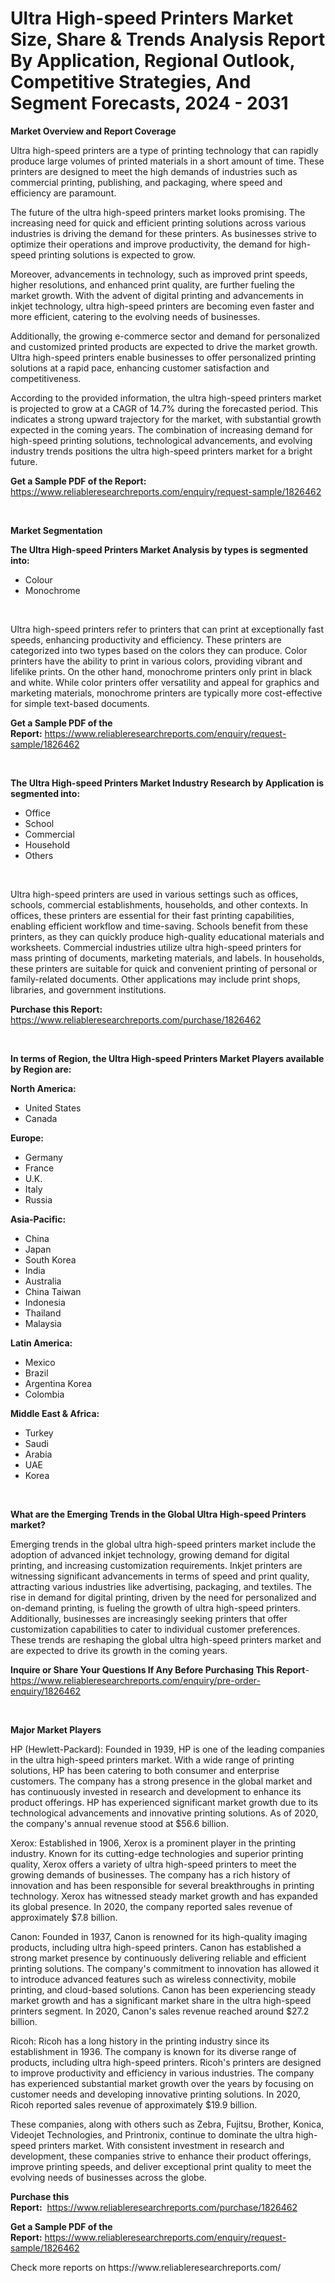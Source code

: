 <p><h1>Ultra High-speed Printers Market Size, Share & Trends Analysis Report By Application, Regional Outlook, Competitive Strategies, And Segment Forecasts, 2024 - 2031</h1></p><p><strong>Market Overview and Report Coverage</strong></p>
<p><p>Ultra high-speed printers are a type of printing technology that can rapidly produce large volumes of printed materials in a short amount of time. These printers are designed to meet the high demands of industries such as commercial printing, publishing, and packaging, where speed and efficiency are paramount.</p><p>The future of the ultra high-speed printers market looks promising. The increasing need for quick and efficient printing solutions across various industries is driving the demand for these printers. As businesses strive to optimize their operations and improve productivity, the demand for high-speed printing solutions is expected to grow.</p><p>Moreover, advancements in technology, such as improved print speeds, higher resolutions, and enhanced print quality, are further fueling the market growth. With the advent of digital printing and advancements in inkjet technology, ultra high-speed printers are becoming even faster and more efficient, catering to the evolving needs of businesses.</p><p>Additionally, the growing e-commerce sector and demand for personalized and customized printed products are expected to drive the market growth. Ultra high-speed printers enable businesses to offer personalized printing solutions at a rapid pace, enhancing customer satisfaction and competitiveness.</p><p>According to the provided information, the ultra high-speed printers market is projected to grow at a CAGR of 14.7% during the forecasted period. This indicates a strong upward trajectory for the market, with substantial growth expected in the coming years. The combination of increasing demand for high-speed printing solutions, technological advancements, and evolving industry trends positions the ultra high-speed printers market for a bright future.</p></p>
<p><strong>Get a Sample PDF of the Report:</strong> <a href="https://www.reliableresearchreports.com/enquiry/request-sample/1826462">https://www.reliableresearchreports.com/enquiry/request-sample/1826462</a></p>
<p>&nbsp;</p>
<p><strong>Market Segmentation</strong></p>
<p><strong>The Ultra High-speed Printers Market Analysis by types is segmented into:</strong></p>
<p><ul><li>Colour</li><li>Monochrome</li></ul></p>
<p>&nbsp;</p>
<p><p>Ultra high-speed printers refer to printers that can print at exceptionally fast speeds, enhancing productivity and efficiency. These printers are categorized into two types based on the colors they can produce. Color printers have the ability to print in various colors, providing vibrant and lifelike prints. On the other hand, monochrome printers only print in black and white. While color printers offer versatility and appeal for graphics and marketing materials, monochrome printers are typically more cost-effective for simple text-based documents.</p></p>
<p><strong>Get a Sample PDF of the Report:</strong>&nbsp;<a href="https://www.reliableresearchreports.com/enquiry/request-sample/1826462">https://www.reliableresearchreports.com/enquiry/request-sample/1826462</a></p>
<p>&nbsp;</p>
<p><strong>The Ultra High-speed Printers Market Industry Research by Application is segmented into:</strong></p>
<p><ul><li>Office</li><li>School</li><li>Commercial</li><li>Household</li><li>Others</li></ul></p>
<p>&nbsp;</p>
<p><p>Ultra high-speed printers are used in various settings such as offices, schools, commercial establishments, households, and other contexts. In offices, these printers are essential for their fast printing capabilities, enabling efficient workflow and time-saving. Schools benefit from these printers, as they can quickly produce high-quality educational materials and worksheets. Commercial industries utilize ultra high-speed printers for mass printing of documents, marketing materials, and labels. In households, these printers are suitable for quick and convenient printing of personal or family-related documents. Other applications may include print shops, libraries, and government institutions.</p></p>
<p><strong>Purchase this Report:</strong>&nbsp; <a href="https://www.reliableresearchreports.com/purchase/1826462">https://www.reliableresearchreports.com/purchase/1826462</a></p>
<p>&nbsp;</p>
<p><strong>In terms of Region, the Ultra High-speed Printers Market Players available by Region are:</strong></p>
<p>
    <p> <strong> North America: </strong>
        <ul>
            <li>United States</li>
            <li>Canada</li>
        </ul>
        </p> 
    <p> <strong> Europe: </strong>
        <ul>
            <li>Germany</li>
            <li>France</li>
            <li>U.K.</li>
            <li>Italy</li>
            <li>Russia</li>
        </ul>
        </p> 
    <p> <strong> Asia-Pacific: </strong>
        <ul>
            <li>China</li>
            <li>Japan</li>
            <li>South Korea</li>
            <li>India</li>
            <li>Australia</li>
            <li>China Taiwan</li>
            <li>Indonesia</li>
            <li>Thailand</li>
            <li>Malaysia</li>
        </ul>
        </p> 
    <p> <strong> Latin America: </strong>
        <ul>
            <li>Mexico</li>
            <li>Brazil</li>
            <li>Argentina Korea</li>
            <li>Colombia</li>
        </ul>
        </p> 
    <p> <strong> Middle East & Africa: </strong>
        <ul>
            <li>Turkey</li>
            <li>Saudi</li>
            <li>Arabia</li>
            <li>UAE</li>
            <li>Korea</li>
        </ul>
    </p>
    </p>
<p>&nbsp;</p>
<p><strong>What are the Emerging Trends in the Global Ultra High-speed Printers market?</strong></p>
<p><p>Emerging trends in the global ultra high-speed printers market include the adoption of advanced inkjet technology, growing demand for digital printing, and increasing customization requirements. Inkjet printers are witnessing significant advancements in terms of speed and print quality, attracting various industries like advertising, packaging, and textiles. The rise in demand for digital printing, driven by the need for personalized and on-demand printing, is fueling the growth of ultra high-speed printers. Additionally, businesses are increasingly seeking printers that offer customization capabilities to cater to individual customer preferences. These trends are reshaping the global ultra high-speed printers market and are expected to drive its growth in the coming years.</p></p>
<p><strong>Inquire or Share Your Questions If Any Before Purchasing This Report</strong>- <a href="https://www.reliableresearchreports.com/enquiry/pre-order-enquiry/1826462">https://www.reliableresearchreports.com/enquiry/pre-order-enquiry/1826462</a></p>
<p>&nbsp;</p>
<p><strong>Major Market Players</strong></p>
<p><p>HP (Hewlett-Packard): Founded in 1939, HP is one of the leading companies in the ultra high-speed printers market. With a wide range of printing solutions, HP has been catering to both consumer and enterprise customers. The company has a strong presence in the global market and has continuously invested in research and development to enhance its product offerings. HP has experienced significant market growth due to its technological advancements and innovative printing solutions. As of 2020, the company's annual revenue stood at $56.6 billion.</p><p>Xerox: Established in 1906, Xerox is a prominent player in the printing industry. Known for its cutting-edge technologies and superior printing quality, Xerox offers a variety of ultra high-speed printers to meet the growing demands of businesses. The company has a rich history of innovation and has been responsible for several breakthroughs in printing technology. Xerox has witnessed steady market growth and has expanded its global presence. In 2020, the company reported sales revenue of approximately $7.8 billion.</p><p>Canon: Founded in 1937, Canon is renowned for its high-quality imaging products, including ultra high-speed printers. Canon has established a strong market presence by continuously delivering reliable and efficient printing solutions. The company's commitment to innovation has allowed it to introduce advanced features such as wireless connectivity, mobile printing, and cloud-based solutions. Canon has been experiencing steady market growth and has a significant market share in the ultra high-speed printers segment. In 2020, Canon's sales revenue reached around $27.2 billion.</p><p>Ricoh: Ricoh has a long history in the printing industry since its establishment in 1936. The company is known for its diverse range of products, including ultra high-speed printers. Ricoh's printers are designed to improve productivity and efficiency in various industries. The company has experienced substantial market growth over the years by focusing on customer needs and developing innovative printing solutions. In 2020, Ricoh reported sales revenue of approximately $19.9 billion.</p><p>These companies, along with others such as Zebra, Fujitsu, Brother, Konica, Videojet Technologies, and Printronix, continue to dominate the ultra high-speed printers market. With consistent investment in research and development, these companies strive to enhance their product offerings, improve printing speeds, and deliver exceptional print quality to meet the evolving needs of businesses across the globe.</p></p>
<p><strong>Purchase this Report:</strong>&nbsp;&nbsp;<a href="https://www.reliableresearchreports.com/purchase/1826462">https://www.reliableresearchreports.com/purchase/1826462</a></p>
<p></p>
<p><strong>Get a Sample PDF of the Report:</strong>&nbsp;<a href="https://www.reliableresearchreports.com/enquiry/request-sample/1826462">https://www.reliableresearchreports.com/enquiry/request-sample/1826462</a></p>
<p>Check more reports on https://www.reliableresearchreports.com/</p>